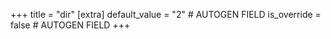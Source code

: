 +++
title = "dir"
[extra]
default_value = "2" # AUTOGEN FIELD
is_override = false # AUTOGEN FIELD
+++